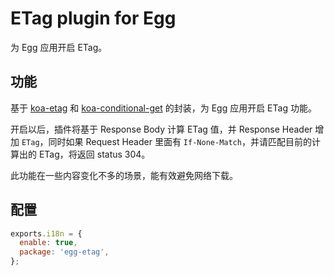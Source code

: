 # ETag plugin for Egg

为 Egg 应用开启 ETag。

## 功能

基于 [koa-etag](https://github.com/koajs/etag) 和 [koa-conditional-get](https://github.com/koajs/conditional-get) 的封装，为 Egg 应用开启 ETag 功能。

开启以后，插件将基于 Response Body 计算 ETag 值，并 Response Header 增加 `ETag`，同时如果 Request Header 里面有 `If-None-Match`，并请匹配目前的计算出的 ETag，将返回 status 304。

此功能在一些内容变化不多的场景，能有效避免网络下载。

## 配置

```js
exports.i18n = {
  enable: true,
  package: 'egg-etag',
};
```



